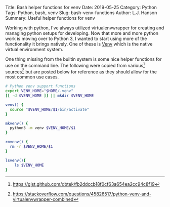 Title: Bash helper functions for venv
Date: 2019-05-25
Category: Python
Tags: Python, bash, venv
Slug: bash-venv-functions
Author: L.J. Hanson
Summary: Useful helper functions for venv

Working with python, I've always utilized virtualenvwrapper for creating and managing python setups for developing.
Now that more and more python work is moving over to Python 3, I wanted to start using more of the functionality it brings natively.
One of these is [Venv](https://docs.python.org/3/tutorial/venv.html) which is the native virtual environment system.

One thing missing from the builtin system is some nice helper functions for use on the command line.  The following were copied from various[^1] sources[^2] but are posted below for reference as they should allow for the most common use cases.

~~~bash
# Python venv support functions
export VENV_HOME="$HOME/.venv"
[[ -d $VENV_HOME ]] || mkdir $VENV_HOME

venv() {
  source "$VENV_HOME/$1/bin/activate"
}

mkvenv() {
  python3 -m venv $VENV_HOME/$1
}

rmvenv() {
  rm -r $VENV_HOME/$1
}

lsvenv(){
    ls $VENV_HOME
}
~~~

[^1]: https://gist.github.com/dbtek/fb2ddccb18f0cf63a654ea2cc94c8f19
[^2]: https://stackoverflow.com/questions/45826517/python-venv-and-virtualenvwrapper-combined
